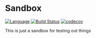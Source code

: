 # Sandbox
[![Language](https://img.shields.io/badge/Swift-3-brightgreen.svg)](http://swift.org)
[![Build Status](https://travis-ci.org/nodes-vapor/sandbox.svg?branch=master)](https://travis-ci.org/nodes-vapor/sandbox)
[![codecov](https://codecov.io/gh/nodes-vapor/sandbox/branch/master/graph/badge.svg)](https://codecov.io/gh/nodes-vapor/sandbox)

This is just a sandbox for testing out things
